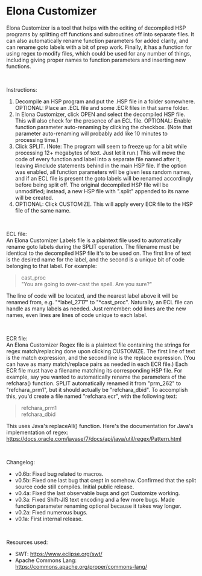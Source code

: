 # Elona Customizer
Elona Customizer is a tool that helps with the editing of decompiled HSP programs by splitting off functions and subroutines off into separate files. It can also automatically rename function parameters for added clarity, and can rename goto labels with a bit of prep work. Finally, it has a function for using regex to modify files, which could be used for any number of things, including giving proper names to function parameters and inserting new functions.

&nbsp;

Instructions:
1. Decompile an HSP program and put the .HSP file in a folder somewhere. OPTIONAL: Place an .ECL file and some .ECR files in that same folder.
2. In Elona Customizer, click OPEN and select the decompiled HSP file. This will also check for the presence of an ECL file. OPTIONAL: Enable function parameter auto-renaming by clicking the checkbox. (Note that parameter auto-renaming will probably add like 10 minutes to processing time.)
3. Click SPLIT. (Note: The program will seem to freeze up for a bit while processing 12+ megabytes of text. Just let it run.) This will move the code of every function and label into a separate file named after it, leaving #include statements behind in the main HSP file. If the option was enabled, all function parameters will be given less random names, and if an ECL file is present the goto labels will be renamed accordingly before being split off. The original decompiled HSP file will be unmodified; instead, a new HSP file with ".split" appended to its name will be created.
4. OPTIONAL: Click CUSTOMIZE. This will apply every ECR file to the HSP file of the same name.

&nbsp;

ECL file:<br>
An Elona Customizer Labels file is a plaintext file used to automatically rename goto labels during the SPLIT operation. The filename must be identical to the decompiled HSP file it's to be used on.
The first line of text is the desired name for the label, and the second is a unique bit of code belonging to that label. For example:

> cast_proc<br>
> "You are going to over-cast the spell. Are you sure?"

The line of code will be located, and the nearest label above it will be renamed from, e.g. "*label_2717" to "*cast_proc".
Naturally, an ECL file can handle as many labels as needed. Just remember: odd lines are the new names, even lines are lines of code unique to each label.

&nbsp;

ECR file:<br>
An Elona Customizer Regex file is a plaintext file containing the strings for regex match/replacing done upon clicking CUSTOMIZE. The first line of text is the match expression, and the second line is the replace expression. (You can have as many match/replace pairs as needed in each ECR file.)
Each ECR file must have a filename matching its corresponding HSP file. For example, say you wanted to automatically rename the parameters of the refchara() function. SPLIT automatically renamed it from "prm_262" to "refchara_prm1", but it should actually be "refchara_dbid".
To accomplish this, you'd create a file named "refchara.ecr", with the following text:

> refchara_prm1<br>
> refchara_dbid

This uses Java's replaceAll() function. Here's the documentation for Java's implementation of regex:
https://docs.oracle.com/javase/7/docs/api/java/util/regex/Pattern.html

&nbsp;

Changelog:
* v0.6b: Fixed bug related to macros.
* v0.5b: Fixed one last bug that crept in somehow. Confirmed that the split source code still compiles. Initial public release.
* v0.4a: Fixed the last observable bugs and got Customize working.
* v0.3a: Fixed Shift-JIS text encoding and a few more bugs. Made function parameter renaming optional because it takes way longer.
* v0.2a: Fixed numerous bugs.
* v0.1a: First internal release.

&nbsp;

Resources used:
* SWT: https://www.eclipse.org/swt/
* Apache Commons Lang: https://commons.apache.org/proper/commons-lang/
